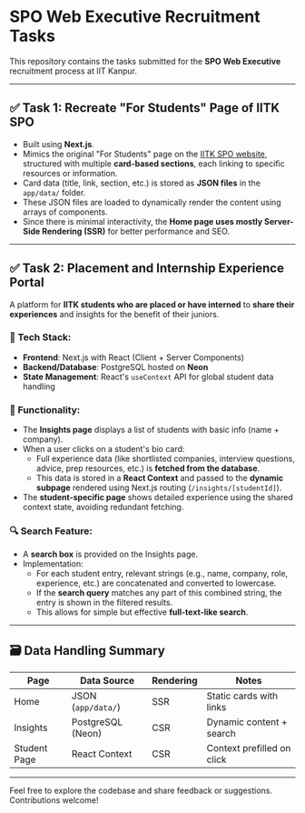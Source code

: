 # SPO Web Executive Recruitment Tasks

This repository contains the tasks submitted for the **SPO Web Executive** recruitment process at IIT Kanpur.

---

## ✅ Task 1: Recreate "For Students" Page of IITK SPO

- Built using **Next.js**.
- Mimics the original "For Students" page on the [IITK SPO website](https://spo.iitk.ac.in/), structured with multiple **card-based sections**, each linking to specific resources or information.
- Card data (title, link, section, etc.) is stored as **JSON files** in the `app/data/` folder.
- These JSON files are loaded to dynamically render the content using arrays of components.
- Since there is minimal interactivity, the **Home page uses mostly Server-Side Rendering (SSR)** for better performance and SEO.

---

## ✅ Task 2: Placement and Internship Experience Portal

A platform for **IITK students who are placed or have interned** to **share their experiences** and insights for the benefit of their juniors.

### 🔧 Tech Stack:
- **Frontend**: Next.js with React (Client + Server Components)
- **Backend/Database**: PostgreSQL hosted on **Neon**
- **State Management**: React's `useContext` API for global student data handling

### 📄 Functionality:
- The **Insights page** displays a list of students with basic info (name + company).
- When a user clicks on a student's bio card:
  - Full experience data (like shortlisted companies, interview questions, advice, prep resources, etc.) is **fetched from the database**.
  - This data is stored in a **React Context** and passed to the **dynamic subpage** rendered using Next.js routing (`/insights/[studentId]`).
- The **student-specific page** shows detailed experience using the shared context state, avoiding redundant fetching.

### 🔍 Search Feature:
- A **search box** is provided on the Insights page.
- Implementation:
  - For each student entry, relevant strings (e.g., name, company, role, experience, etc.) are concatenated and converted to lowercase.
  - If the **search query** matches any part of this combined string, the entry is shown in the filtered results.
  - This allows for simple but effective **full-text-like search**.

---

## 🗃️ Data Handling Summary

| Page        | Data Source       | Rendering | Notes |
|-------------|-------------------|-----------|-------|
| Home        | JSON (`app/data/`) | SSR       | Static cards with links |
| Insights    | PostgreSQL (Neon) | CSR       | Dynamic content + search |
| Student Page | React Context     | CSR       | Context prefilled on click |

---

Feel free to explore the codebase and share feedback or suggestions. Contributions welcome!
